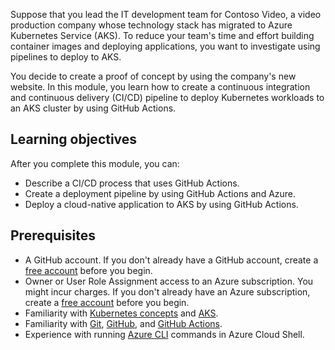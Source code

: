 Suppose that you lead the IT development team for Contoso Video, a video production company whose technology stack has migrated to Azure Kubernetes Service (AKS). To reduce your team's time and effort building container images and deploying applications, you want to investigate using pipelines to deploy to AKS.

You decide to create a proof of concept by using the company's new website. In this module, you learn how to create a continuous integration and continuous delivery (CI/CD) pipeline to deploy Kubernetes workloads to an AKS cluster by using GitHub Actions.

## Learning objectives

After you complete this module, you can:
- Describe a CI/CD process that uses GitHub Actions.
- Create a deployment pipeline by using GitHub Actions and Azure.
- Deploy a cloud-native application to AKS by using GitHub Actions.

## Prerequisites

- A GitHub account. If you don't already have a GitHub account, create a [free account](https://github.com?azure-portal=true) before you begin.
- Owner or User Role Assignment access to an Azure subscription. You might incur charges. If you don't already have an Azure subscription, create a [free account](https://azure.microsoft.com/free/?azure-portal=true) before you begin.
- Familiarity with [Kubernetes concepts](https://azure.microsoft.com/topic/what-is-kubernetes/?azure-portal=true&WT.mc_id=akspipeline_intro-learn-ludossan) and [AKS](https://azure.microsoft.com/products/kubernetes-service).
- Familiarity with [Git](/contribute/git-github-fundamentals?WT.mc_id=akspipeline_intro-learn-ludossan), [GitHub](https://github.com/skills/introduction-to-github), and [GitHub Actions](https://github.com/skills/hello-github-actions).
- Experience with running [Azure CLI](/azure/aks/kubernetes-walkthrough?WT.mc_id=akspipeline_intro-learn-ludossan) commands in Azure Cloud Shell.

